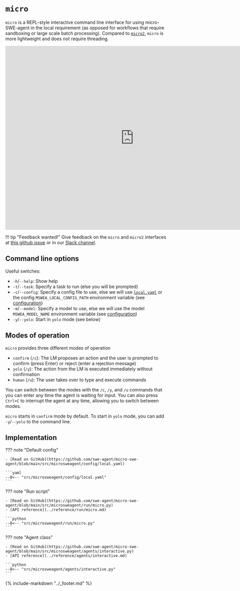 # `micro`

`micro` is a REPL-style interactive command line interface for using micro-SWE-agent in the local requirement (as opposed for workflows that require sandboxing or large scale batch processing).
Compared to [`micro2`](micro2.md), `micro` is more lightweight and does not require threading.

<iframe width="800" height="572" src="https://www.youtube.com/embed/dl_Sg79gKzY" title="micro-swe-agent" frameborder="0" allow="accelerometer; autoplay; clipboard-write; encrypted-media; gyroscope; picture-in-picture; web-share" referrerpolicy="strict-origin-when-cross-origin" controls=0 modestbranding=1 rel=0></iframe>

!!! tip "Feedback wanted!"
    Give feedback on the `micro` and `micro2` interfaces at [this github issue](https://github.com/swe-agent/micro-swe-agent/issues/161)
    or in our [Slack channel](https://join.slack.com/t/swe-bench/shared_invite/zt-36pj9bu5s-o3_yXPZbaH2wVnxnss1EkQ).

## Command line options

Useful switches:

- `-h`/`--help`: Show help
- `-t`/`--task`: Specify a task to run (else you will be prompted)
- `-c`/`--config`: Specify a config file to use, else we will use [`local.yaml`](https://github.com/swe-agent/micro-swe-agent/blob/main/src/microsweagent/config/local.yaml) or the config `MSWEA_LOCAL_CONFIG_PATH` environment variable (see [configuration](../configuration.md))
- `-m`/`--model`: Specify a model to use, else we will use the model `MSWEA_MODEL_NAME` environment variable (see [configuration](../configuration.md))
- `-y`/`--yolo`: Start in `yolo` mode (see below)

## Modes of operation

`micro` provides three different modes of operation

- `confirm` (`/c`): The LM proposes an action and the user is prompted to confirm (press Enter) or reject (enter a rejection message)
- `yolo` (`/y`): The action from the LM is executed immediately without confirmation
- `human` (`/u`): The user takes over to type and execute commands

You can switch between the modes with the `/c`, `/y`, and `/u` commands that you can enter any time the agent is waiting for input.
You can also press `Ctrl+C` to interrupt the agent at any time, allowing you to switch between modes.

`micro` starts in `confirm` mode by default. To start in `yolo` mode, you can add `-y`/`--yolo` to the command line.

## Implementation

??? note "Default config"

    - [Read on GitHub](https://github.com/swe-agent/micro-swe-agent/blob/main/src/microsweagent/config/local.yaml)

    ```yaml
    --8<-- "src/microsweagent/config/local.yaml"
    ```

??? note "Run script"

    - [Read on GitHub](https://github.com/swe-agent/micro-swe-agent/blob/main/src/microsweagent/run/micro.py)
    - [API reference](../reference/run/micro.md)

    ```python
    --8<-- "src/microsweagent/run/micro.py"
    ```

??? note "Agent class"

    - [Read on GitHub](https://github.com/swe-agent/micro-swe-agent/blob/main/src/microsweagent/agents/interactive.py)
    - [API reference](../reference/agents/interactive.md)

    ```python
    --8<-- "src/microsweagent/agents/interactive.py"
    ```

{% include-markdown "../_footer.md" %}